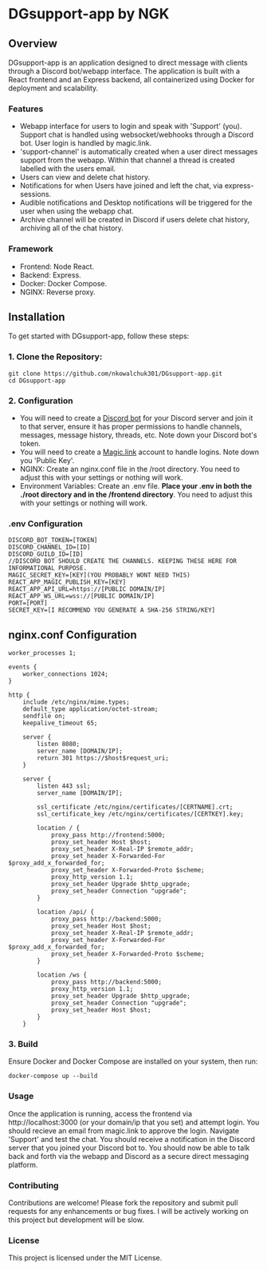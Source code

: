 # DGsupport-app by NGK

## Overview

DGsupport-app is an application designed to direct message with clients through a Discord bot/webapp interface. The application is built with a React frontend and an Express backend, all containerized using Docker for deployment and scalability.

### Features
  - Webapp interface for users to login and speak with 'Support' (you). Support chat is handled using websocket/webhooks through a Discord bot. User login is handled by magic.link.
  - 'support-channel' is automatically created when a user direct messages support from the webapp. Within that channel a thread is created labelled with the users email.
  - Users can view and delete chat history.
  - Notifications for when Users have joined and left the chat, via express-sessions.
  - Audible notifications and Desktop notifications will be triggered for the user when using the webapp chat.
  - Archive channel will be created in Discord if users delete chat history, archiving all of the chat history.

### Framework
  - Frontend: Node React.
  - Backend: Express.
  - Docker: Docker Compose.
  - NGINX: Reverse proxy.

## Installation

To get started with DGsupport-app, follow these steps:

### 1. Clone the Repository:
```
git clone https://github.com/nkowalchuk301/DGsupport-app.git
cd DGsupport-app
```
### 2. Configuration
  - You will need to create a [Discord bot](https://discord.com/developers/docs/intro) for your Discord server and join it to that server, ensure it has proper permissions to handle channels, messages, message history, threads, etc. Note down your Discord bot's token.
  - You will need to create a [Magic.link](https://magic.link/) account to handle logins. Note down you 'Public Key'.
  - NGINX: Create an nginx.conf file in the /root directory. You need to adjust this with your settings or nothing will work.
  - Environment Variables: Create an .env file. **Place your .env in both the ./root directory and in the /frontend directory**. You need to adjust this with your settings or nothing will work.

### .env Configuration
```
DISCORD_BOT_TOKEN=[TOKEN]
DISCORD_CHANNEL_ID=[ID]
DISCORD_GUILD_ID=[ID]
//DISCORD BOT SHOULD CREATE THE CHANNELS. KEEPING THESE HERE FOR INFORMATIONAL PURPOSE.
MAGIC_SECRET_KEY=[KEY](YOU PROBABLY WONT NEED THIS)
REACT_APP_MAGIC_PUBLISH_KEY=[KEY]
REACT_APP_API_URL=https://[PUBLIC DOMAIN/IP]
REACT_APP_WS_URL=wss://[PUBLIC DOMAIN/IP]
PORT=[PORT]
SECRET_KEY=[I RECOMMEND YOU GENERATE A SHA-256 STRING/KEY]
```

## nginx.conf Configuration
```
worker_processes 1;

events {
    worker_connections 1024;
}

http {
    include /etc/nginx/mime.types;
    default_type application/octet-stream;
    sendfile on;
    keepalive_timeout 65;

    server {
        listen 8080;
        server_name [DOMAIN/IP];
        return 301 https://$host$request_uri;
    }

    server {
        listen 443 ssl;
        server_name [DOMAIN/IP];

        ssl_certificate /etc/nginx/certificates/[CERTNAME].crt;
        ssl_certificate_key /etc/nginx/certificates/[CERTKEY].key;

        location / {
            proxy_pass http://frontend:5000;
            proxy_set_header Host $host;
            proxy_set_header X-Real-IP $remote_addr;
            proxy_set_header X-Forwarded-For $proxy_add_x_forwarded_for;
            proxy_set_header X-Forwarded-Proto $scheme;
            proxy_http_version 1.1;
            proxy_set_header Upgrade $http_upgrade;
            proxy_set_header Connection "upgrade";
        }

        location /api/ {
            proxy_pass http://backend:5000;
            proxy_set_header Host $host;
            proxy_set_header X-Real-IP $remote_addr;
            proxy_set_header X-Forwarded-For $proxy_add_x_forwarded_for;
            proxy_set_header X-Forwarded-Proto $scheme;
        }

        location /ws {
            proxy_pass http://backend:5000;
            proxy_http_version 1.1;
            proxy_set_header Upgrade $http_upgrade;
            proxy_set_header Connection "upgrade";
            proxy_set_header Host $host;
        }
    }
```
### 3. Build
Ensure Docker and Docker Compose are installed on your system, then run:
```
docker-compose up --build
```
### Usage

Once the application is running, access the frontend via http://localhost:3000 (or your domain/ip that you set) and attempt login. You should recieve an email from magic.link to approve the login. Navigate 'Support' and test the chat. You should receive a notification in the Discord server that you joined your Discord bot to. You should now be able to talk back and forth via the webapp and Discord as a secure direct messaging platform.

### Contributing

Contributions are welcome! Please fork the repository and submit pull requests for any enhancements or bug fixes. I will be actively working on this project but development will be slow.

### License

This project is licensed under the MIT License.


